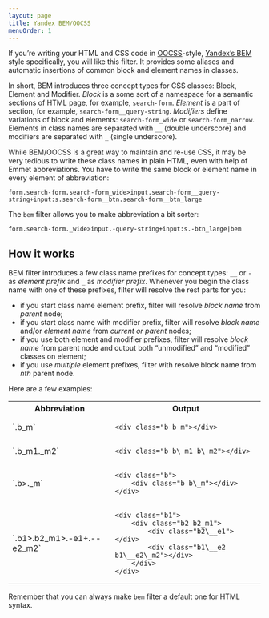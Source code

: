```yaml
---
layout: page
title: Yandex BEM/OOCSS
menuOrder: 1
---
```


If you’re writing your HTML and CSS code in [OOCSS](http://coding.smashingmagazine.com/2011/12/12/an-introduction-to-object-oriented-css-oocss/)-style, [Yandex’s BEM](http://coding.smashingmagazine.com/2012/04/16/a-new-front-end-methodology-bem/) style specifically, you will like this filter. It provides some aliases and automatic insertions of common block and element names in classes.

In short, BEM introduces three concept types for CSS classes: Block, Element and Modifier. _Block_ is a some sort of a namespace for a semantic sections of HTML page, for example, `search-form`. _Element_ is a part of section, for example, `search-form__query-string`. _Modifiers_ define variations of block and elements: `search-form_wide` or `search-form_narrow`. Elements in class names are separated with `__` (double underscore) and modifiers are separated with `_` (single underscore).

While BEM/OOCSS is a great way to maintain and re-use CSS, it may be very tedious to write these class names in plain HTML, even with help of Emmet abbreviations. You have to write the same block or element name in every element of abbreviation:

	form.search-form.search-form_wide>input.search-form__query-string+input:s.search-form__btn.search-form__btn_large
	
The `bem` filter allows you to make abbreviation a bit sorter:

	form.search-form._wide>input.-query-string+input:s.-btn_large|bem
	
## How it works

BEM filter introduces a few class name prefixes for concept types: `__` or `-` as _element prefix_ and `_` as _modifier prefix_. Whenever you begin the class name with one of these prefixes, filter will resolve the rest parts for you:

* if you start class name element prefix, filter will resolve _block name_ from _parent_ node;
* if you start class name with modifier prefix, filter will resolve _block name_ and/or _element name_ from _current or parent_ nodes;
* if you use both element and modifier prefixes, filter will resolve _block name_ from parent node and output both “unmodified” and “modified” classes on element;
* if you use _multiple_ element prefixes, filter with resolve block name from _nth_ parent node.

Here are a few examples:

<table>
<tr>
<th>Abbreviation</th>
<th>Output</th>
</tr>
<tr>
<td>`.b_m`</td>
<td>
<pre><code>&lt;div class="b b_m">&lt;/div></code></pre>
</td>
</tr>

<tr>
<td>`.b_m1._m2`</td>
<td>
<pre><code>&lt;div class="b b\_m1 b\_m2">&lt;/div></code></pre>
</td>
</tr>

<tr>
<td>`.b>._m`</td>
<td>
<pre><code>&lt;div class="b">
	&lt;div class="b b\_m">&lt;/div>
&lt;/div></code></pre>
</td>
</tr>

<tr>
<td>`.b1>.b2_m1>.-e1+.--e2_m2`</td>
<td>
<pre><code>&lt;div class="b1"&gt;
	&lt;div class="b2 b2_m1"&gt;
		&lt;div class="b2\__e1"&gt;&lt;/div&gt;
		&lt;div class="b1\__e2 b1\__e2\_m2"&gt;&lt;/div&gt;
	&lt;/div&gt;
&lt;/div&gt;</code></pre>
</td>
</tr>

</table>

Remember that you can always make `bem` filter a default one for HTML syntax.
